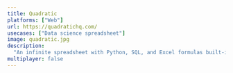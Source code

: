 ```yaml
---
title: Quadratic
platforms: ["Web"]
url: https://quadratichq.com/
usecases: ["Data science spreadsheet"]
image: quadratic.jpg
description:
  "An infinite spreadsheet with Python, SQL, and Excel formulas built-in."
multiplayer: false
---
```

